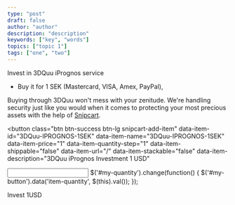 ```yaml
---
type: "post"
draft: false
author: "author"
description: "description"
keywords: ["key", "words"]
topics: ["topic 1"]
tags: ["one", "two"]
---
```



Invest in 3DQuu iPrognos service
 
 - Buy it for 1 SEK (Mastercard, VISA, Amex, PayPal),

Buying through 3DQuu won't mess with your zenitude. We're handling security just like you would when it comes to protecting your most precious assets with the help of [Snipcart](https://snipcart.com/security).

<button class="btn btn-success btn-lg snipcart-add-item" 
data-item-id="3DQuu-IPROGNOS-1SEK" 
data-item-name="3DQuu-IPROGNOS-1SEK"  
data-item-price="1" data-item-quantity-step="1" 
data-item-shippable="false" data-item-url="/" 
data-item-stackable="false"
data-item-description="3DQuu iPrognos Investment 1 USD"
>
<input type="number" id="my-quantity" />
$('#my-quantity').change(function() {
    $('#my-button').data('item-quantity', $(this).val());
});

Invest 1USD
</button>

